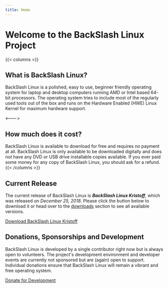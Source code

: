 ```yaml
---
title: Home
---
```


# Welcome to the BackSlash Linux Project

{{< columns >}}
## What is BackSlash Linux?

BackSlash Linux is a polished, easy to use, beginner friendly operating system for laptop and desktop computers running AMD or Intel based 64-bit processors. The operating system tries to include most of the regularly used tools out of the box and runs on the Hardware Enabled (HWE) Linux Kernel for maximum hardware support. 

<--->

## How much does it cost?

BackSlash Linux is available to download for free and requires no payment at all. BackSlash Linux is only available to be downloaded digitally and does not have any DVD or USB drive installable copies available. If you ever paid some money for any copy of BackSlash Linux, you should ask for a refund.
{{< /columns >}}

## Current Release

The current release of BackSlash Linux is **_BackSlash Linux Kristoff_**, which was released on _December 25, 2018_. Please click the button below to download it or head over to the [downloads](downloads) section to see all available versions.

<a href="https://sourceforge.net/projects/backslash-linux/files/latest/download" class="book-btn">Download BackSlash Linux Kristoff</a>

## Donations, Sponsorships and Development

BackSlash Linux is developed by a single contributor right now but is always open to volunteers. The project's development environment and developer events are currently not sponsored but are (again) open to support. Individual donations ensure that BackSlash Linux will remain a vibrant and free operating system.

<a href="/donate" class="book-btn">Donate for Development</a>

<script data-ad-client="ca-pub-7024182178259138" async src="https://pagead2.googlesyndication.com/pagead/js/adsbygoogle.js"></script>
